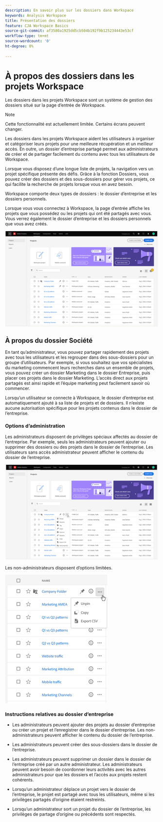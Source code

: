 ```yaml
---
description: En savoir plus sur les dossiers dans Workspace
keywords: Analysis Workspace
title: Présentation des dossiers
feature: CJA Workspace Basics
source-git-commit: af3580a1925dd5cb504b192f9b125234443e53cf
workflow-type: tm+mt
source-wordcount: '0'
ht-degree: 0%

---
```



# À propos des dossiers dans les projets Workspace

Les dossiers dans les projets Workspace sont un système de gestion des dossiers situé sur la page d’entrée de Workspace.

>[!NOTE]
>
>Cette fonctionnalité est actuellement limitée. Certains écrans peuvent changer.

Les dossiers dans les projets Workspace aident les utilisateurs à organiser et catégoriser leurs projets pour une meilleure récupération et un meilleur accès. En outre, un dossier d’entreprise partagé permet aux administrateurs de créer et de partager facilement du contenu avec tous les utilisateurs de Workspace. 

Lorsque vous disposez d’une longue liste de projets, la navigation vers un projet spécifique présente des défis. Grâce à la fonction Dossiers, vous pouvez créer des dossiers et des sous-dossiers pour gérer vos projets, ce qui facilite la recherche de projets lorsque vous en avez besoin. 

Workspace comporte deux types de dossiers : le dossier d’entreprise et les dossiers personnels.

Lorsque vous vous connectez à Workspace, la page d’entrée affiche les projets que vous possédez ou les projets qui ont été partagés avec vous. Vous verrez également le dossier d’entreprise et les dossiers personnels que vous avez créés.

![](/help/analysis-workspace/build-workspace-project/assets/landing-page.png)

## À propos du dossier Société

En tant qu’administrateur, vous pouvez partager rapidement des projets avec tous les utilisateurs et les regrouper dans des sous-dossiers pour un groupe d’utilisateurs. Par exemple, si vous souhaitez que vos spécialistes du marketing commencent leurs recherches dans un ensemble de projets, vous pouvez créer un dossier Marketing dans le dossier Entreprise, puis placer ces projets dans le dossier Marketing. L’accès direct aux projets partagés est ainsi rapide et l’équipe marketing peut facilement savoir où commencer.

Lorsqu’un utilisateur se connecte à Workspace, le dossier d’entreprise est automatiquement ajouté à sa liste de projets et de dossiers. Il n’existe aucune autorisation spécifique pour les projets contenus dans le dossier de l’entreprise.

### Options d’administration

Les administrateurs disposent de privilèges spéciaux affectés au dossier de l’entreprise. Par exemple, seuls les administrateurs peuvent ajouter ou supprimer des dossiers ou des projets dans le dossier de l’entreprise. Les utilisateurs sans accès administrateur peuvent afficher le contenu du dossier de l’entreprise.

![](/help/analysis-workspace/build-workspace-project/assets/admin-access-co-folder.png)

Les non-administrateurs disposent d’options limitées.

![](/help/analysis-workspace/build-workspace-project/assets/non-admin-options.png)

### Instructions relatives au dossier d’entreprise

- Les administrateurs peuvent ajouter des projets au dossier d’entreprise ou créer un projet et l’enregistrer dans le dossier d’entreprise. Les non-administrateurs peuvent afficher le contenu du dossier de l’entreprise.

- Les administrateurs peuvent créer des sous-dossiers dans le dossier de l’entreprise.

- Les administrateurs peuvent supprimer un dossier dans le dossier de l’entreprise créé par un autre administrateur. Les administrateurs peuvent avoir besoin de coordonner leurs activités avec les autres administrateurs pour que les dossiers et l’accès aux projets restent cohérents.

- Lorsqu’un administrateur déplace un projet vers le dossier de l’entreprise, le projet est partagé avec tous les utilisateurs, même si les privilèges partagés d’origine étaient restreints.

- Lorsqu’un administrateur sort un projet du dossier de l’entreprise, les privilèges de partage d’origine ou précédents sont respectés.
